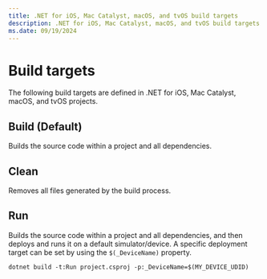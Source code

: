 ```yaml
---
title: .NET for iOS, Mac Catalyst, macOS, and tvOS build targets
description: .NET for iOS, Mac Catalyst, macOS, and tvOS build targets
ms.date: 09/19/2024
---
```


# Build targets

The following build targets are defined in .NET for iOS, Mac Catalyst, macOS, and tvOS projects.

## Build (Default)

Builds the source code within a project and all dependencies.

## Clean

Removes all files generated by the build process.

## Run

Builds the source code within a project and all dependencies, and then deploys and runs it
on a default simulator/device. A specific deployment target can be set by using the `$(_DeviceName)` property. 

```
dotnet build -t:Run project.csproj -p:_DeviceName=$(MY_DEVICE_UDID)
```
